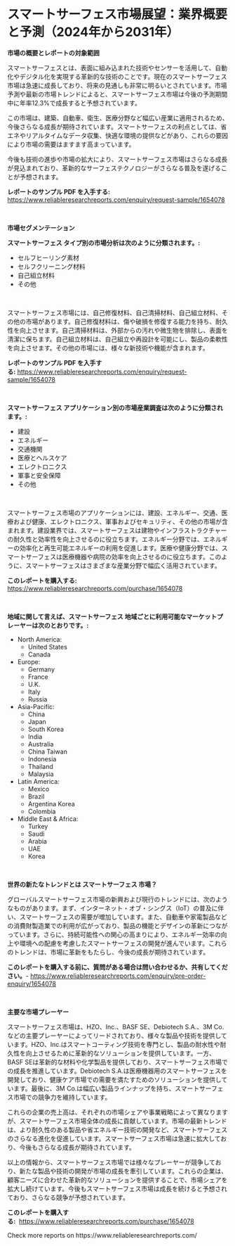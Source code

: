 <p><h1>スマートサーフェス市場展望：業界概要と予測（2024年から2031年）</h1></p><p><strong>市場の概要とレポートの対象範囲</strong></p>
<p><p>スマートサーフェスとは、表面に組み込まれた技術やセンサーを活用して、自動化やデジタル化を実現する革新的な技術のことです。現在のスマートサーフェス市場は急速に成長しており、将来の見通しも非常に明るいとされています。市場予測や最新の市場トレンドによると、スマートサーフェス市場は今後の予測期間中に年率12.3%で成長すると予想されています。</p><p>この市場は、建築、自動車、衛生、医療分野など幅広い産業に適用されるため、今後さらなる成長が期待されています。スマートサーフェスの利点としては、省エネやリアルタイムなデータ収集、快適な環境の提供などがあり、これらの要因により市場の需要はますます高まっています。</p><p>今後も技術の進歩や市場の拡大により、スマートサーフェス市場はさらなる成長が見込まれており、革新的なサーフェステクノロジーがさらなる普及を遂げることが予想されます。</p></p>
<p><strong>レポートのサンプル PDF を入手する:</strong> <a href="https://www.reliableresearchreports.com/enquiry/request-sample/1654078">https://www.reliableresearchreports.com/enquiry/request-sample/1654078</a></p>
<p>&nbsp;</p>
<p><strong>市場セグメンテーション</strong></p>
<p><strong>スマートサーフェス タイプ別の市場分析は次のように分類されます。:</strong></p>
<p><ul><li>セルフヒーリング素材</li><li>セルフクリーニング材料</li><li>自己組立材料</li><li>その他</li></ul></p>
<p>&nbsp;</p>
<p><p>スマートサーフェス市場には、自己修復材料、自己清掃材料、自己組立材料、その他の市場があります。自己修復材料は、傷や破損を修復する能力を持ち、耐久性を向上させます。自己清掃材料は、外部からの汚れや微生物を排除し、表面を清潔に保ちます。自己組立材料は、自己組立や再設計を可能にし、製品の柔軟性を向上させます。その他の市場には、様々な新技術や機能が含まれます。</p></p>
<p><strong>レポートのサンプル PDF を入手する:</strong>&nbsp;<a href="https://www.reliableresearchreports.com/enquiry/request-sample/1654078">https://www.reliableresearchreports.com/enquiry/request-sample/1654078</a></p>
<p>&nbsp;</p>
<p><strong> スマートサーフェス アプリケーション別の市場産業調査は次のように分類されます。:</strong></p>
<p><ul><li>建設</li><li>エネルギー</li><li>交通機関</li><li>医療とヘルスケア</li><li>エレクトロニクス</li><li>軍事と安全保障</li><li>その他</li></ul></p>
<p>&nbsp;</p>
<p><p>スマートサーフェス市場のアプリケーションには、建設、エネルギー、交通、医療および健康、エレクトロニクス、軍事およびセキュリティ、その他の市場が含まれます。建設業界では、スマートサーフェスは建物やインフラストラクチャーの耐久性と効率性を向上させるのに役立ちます。エネルギー分野では、エネルギーの効率化と再生可能エネルギーの利用を促進します。医療や健康分野では、スマートサーフェスは医療機器や病院の効率を向上させるのに役立ちます。このように、スマートサーフェスはさまざまな産業分野で幅広く活用されています。</p></p>
<p><strong>このレポートを購入する:</strong>&nbsp; <a href="https://www.reliableresearchreports.com/purchase/1654078">https://www.reliableresearchreports.com/purchase/1654078</a></p>
<p>&nbsp;</p>
<p><strong>地域に関して言えば、スマートサーフェス 地域ごとに利用可能なマーケットプレーヤーは次のとおりです。:</strong></p>
<p><ul>
    <li>
        North America:
        <ul>
            <li>United States</li>
            <li>Canada</li>
        </ul>
    </li>
    <li>
        Europe:
        <ul>
            <li>Germany</li>
            <li>France</li>
            <li>U.K.</li>
            <li>Italy</li>
            <li>Russia</li>
        </ul>
    </li>
    <li>
        Asia-Pacific:
        <ul>
            <li>China</li>
            <li>Japan</li>
            <li>South Korea</li>
            <li>India</li>
            <li>Australia</li>
            <li>China Taiwan</li>
            <li>Indonesia</li>
            <li>Thailand</li>
            <li>Malaysia</li>
        </ul>
    </li>
    <li>
        Latin America:
        <ul>
            <li>Mexico</li>
            <li>Brazil</li>
            <li>Argentina Korea</li>
            <li>Colombia</li>
        </ul>
    </li>
    <li>
        Middle East & Africa:
        <ul>
            <li>Turkey</li>
            <li>Saudi</li>
            <li>Arabia</li>
            <li>UAE</li>
            <li>Korea</li>
        </ul>
    </li>
    </ul></p>
<p>&nbsp;</p>
<p><strong>世界の新たなトレンドとは スマートサーフェス 市場？</strong></p>
<p><p>グローバルスマートサーフェス市場の新興および現行のトレンドには、次のようなものがあります。まず、インターネット・オブ・シングス（IoT）の普及に伴い、スマートサーフェスの需要が増加しています。また、自動車や家電製品などの消費財製造業での利用が広がっており、製品の機能とデザインの革新につながっています。さらに、持続可能性への関心の高まりにより、エネルギー効率の向上や環境への配慮を考慮したスマートサーフェスの開発が進んでいます。これらのトレンドは、市場に革新をもたらし、今後の成長が期待されています。</p></p>
<p><strong>このレポートを購入する前に、質問がある場合は問い合わせるか、共有してください。</strong>- <a href="https://www.reliableresearchreports.com/enquiry/pre-order-enquiry/1654078">https://www.reliableresearchreports.com/enquiry/pre-order-enquiry/1654078</a></p>
<p>&nbsp;</p>
<p><strong>主要な市場プレーヤー</strong></p>
<p><p>スマートサーフェス市場は、HZO、Inc.、BASF SE、Debiotech S.A.、3M Co.などの主要プレーヤーによってリードされており、様々な製品や技術を提供しています。HZO、Inc.はスマートコーティング技術を専門とし、製品の耐水性や耐久性を向上させるために革新的なソリューションを提供しています。一方、BASF SEは革新的な材料や化学製品を提供しており、スマートサーフェス市場での成長を推進しています。Debiotech S.A.は医療機器用のスマートサーフェスを開発しており、健康ケア市場での需要を満たすためのソリューションを提供しています。最後に、3M Co.は幅広い製品ラインナップを持ち、スマートサーフェス市場での競争力を維持しています。</p><p>これらの企業の売上高は、それぞれの市場シェアや事業戦略によって異なりますが、スマートサーフェス市場全体の成長に貢献しています。市場の最新トレンドは、より耐久性のある製品や省エネルギー技術の開発など、スマートサーフェスのさらなる進化を促進しています。スマートサーフェス市場は急速に拡大しており、今後もさらなる成長が期待されています。</p><p>以上の情報から、スマートサーフェス市場では様々なプレーヤーが競争しており、新たな製品や技術の開発が市場の成長を牽引しています。これらの企業は、顧客ニーズに合わせた革新的なソリューションを提供することで、市場シェアを拡大し続けています。今後もスマートサーフェス市場は成長を続けると予想されており、さらなる競争が予想されています。</p></p>
<p><strong>このレポートを購入する:</strong>&nbsp;&nbsp;<a href="https://www.reliableresearchreports.com/purchase/1654078">https://www.reliableresearchreports.com/purchase/1654078</a></p>
<p>Check more reports on https://www.reliableresearchreports.com/</p>